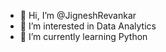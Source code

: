 - 👋 Hi, I’m @JigneshRevankar
- 👀 I’m interested in Data Analytics
- 🌱 I’m currently learning Python

<!---
JigneshRevankar/JigneshRevankar is a ✨ special ✨ repository because its `README.md` (this file) appears on your GitHub profile.
You can click the Preview link to take a look at your changes.
--->
